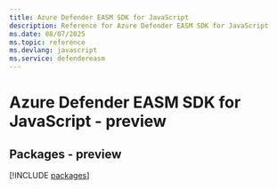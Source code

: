 ```yaml
---
title: Azure Defender EASM SDK for JavaScript
description: Reference for Azure Defender EASM SDK for JavaScript
ms.date: 08/07/2025
ms.topic: reference
ms.devlang: javascript
ms.service: defendereasm
---
```

# Azure Defender EASM SDK for JavaScript - preview
## Packages - preview
[!INCLUDE [packages](defender-easm-index.md)]
